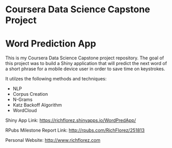 # Coursera Data Science Capstone Project

# Word Prediction App

This is my Coursera Data Science Capstone project repository. The goal of this project was to build a Shiny application that will predict the next word of a short phrase for a mobile device user in order to save time on keystrokes. 

It utilzes the following methods and techniques:
- NLP
- Corpus Creation
- N-Grams
- Katz Backoff Algorithm
- WordCloud

Shiny App Link: https://richflorez.shinyapps.io/WordPredApp/

RPubs Milestone Report Link: http://rpubs.com/RichFlorez/251813

Personal Website: http://www.richflorez.com


